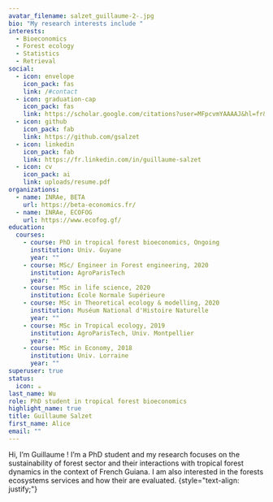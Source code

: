 ```yaml
---
avatar_filename: salzet_guillaume-2-.jpg
bio: "My research interests include "
interests:
  - Bioeconomics
  - Forest ecology
  - Statistics
  - Retrieval
social:
  - icon: envelope
    icon_pack: fas
    link: /#contact
  - icon: graduation-cap
    icon_pack: fas
    link: https://scholar.google.com/citations?user=MFpcvmYAAAAJ&hl=fr&oi=ao
  - icon: github
    icon_pack: fab
    link: https://github.com/gsalzet
  - icon: linkedin
    icon_pack: fab
    link: https://fr.linkedin.com/in/guillaume-salzet
  - icon: cv
    icon_pack: ai
    link: uploads/resume.pdf
organizations:
  - name: INRAe, BETA
    url: https://beta-economics.fr/
  - name: INRAe, ECOFOG
    url: https://www.ecofog.gf/
education:
  courses:
    - course: PhD in tropical forest bioeconomics, Ongoing
      institution: Univ. Guyane
      year: ""
    - course: MSc/ Engineer in Forest engineering, 2020
      institution: AgroParisTech
      year: ""
    - course: MSc in life science, 2020
      institution: Ecole Normale Supérieure
    - course: MSc in Theoretical ecology & modelling, 2020
      institution: Muséum National d'Histoire Naturelle
      year: ""
    - course: MSc in Tropical ecology, 2019
      institution: AgroParisTech, Univ. Montpellier
      year: ""
    - course: MSc in Economy, 2018
      institution: Univ. Lorraine
      year: ""
superuser: true
status:
  icon: ☕️
last_name: Wu
role: PhD student in tropical forest bioeconomics
highlight_name: true
title: Guillaume Salzet
first_name: Alice
email: ""
---
```

Hi, I’m Guillaume ! I’m a PhD student and my research focuses on the sustainability of forest sector and their interactions with tropical forest dynamics in the context of French Guiana. I am also interested in the forests ecosystems services and how their are evaluated.
{style="text-align: justify;"}